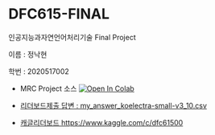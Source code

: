 # DFC615-FINAL
인공지능과자연언어처리기술 Final Project 

이름 : 정낙현

학번 : 2020517002


  * MRC Project 소스 <a href="https://github.com/nhjung74/DFC615-FINAL/blob/main/NLP_MRC_JNH_2020517002_FINAL_PROJECT_v1.ipynb">
    <img src="https://colab.research.google.com/assets/colab-badge.svg" alt="Open In Colab"/>

  * 리더보드제출 답변 : my_answer_koelectra-small-v3_10.csv <a href="https://github.com/nhjung74/DFC615-FINAL/blob/main/my_answer_koelectra-small-v3_10.csv">
 
  * 캐글리더보드 https://www.kaggle.com/c/dfc61500
